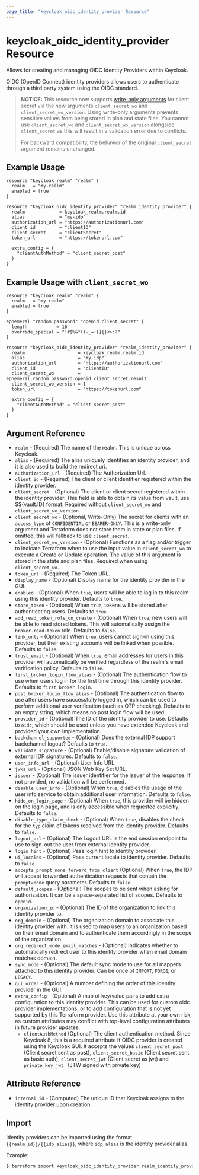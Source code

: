 ```yaml
---
page_title: "keycloak_oidc_identity_provider Resource"
---
```


# keycloak\_oidc\_identity\_provider Resource

Allows for creating and managing OIDC Identity Providers within Keycloak.

OIDC (OpenID Connect) identity providers allows users to authenticate through a third party system using the OIDC standard.

> **NOTICE:** This resource now supports [write-only arguments](https://developer.hashicorp.com/terraform/language/resources/ephemeral#write-only-arguments)
> for client secret via the new arguments `client_secret_wo` and `client_secret_wo_version`. Using write-only arguments
> prevents sensitive values from being stored in plan and state files. You cannot use `client_secret_wo` and
> `client_secret_wo_version` alongside `client_secret` as this will result in a validation error due to conflicts.
>
> For backward compatibility, the behavior of the original `client_secret` argument remains unchanged.


## Example Usage

```hcl
resource "keycloak_realm" "realm" {
  realm   = "my-realm"
  enabled = true
}

resource "keycloak_oidc_identity_provider" "realm_identity_provider" {
  realm             = keycloak_realm.realm.id
  alias             = "my-idp"
  authorization_url = "https://authorizationurl.com"
  client_id         = "clientID"
  client_secret     = "clientSecret"
  token_url         = "https://tokenurl.com"

  extra_config = {
    "clientAuthMethod" = "client_secret_post"
  }
}
```

## Example Usage with `client_secret_wo`

```hcl
resource "keycloak_realm" "realm" {
  realm   = "my-realm"
  enabled = true
}

ephemeral "random_password" "openid_client_secret" {
  length           = 16
  override_special = "!#$%&*()-_=+[]{}<>:?"
}

resource "keycloak_oidc_identity_provider" "realm_identity_provider" {
  realm                    = keycloak_realm.realm.id
  alias                    = "my-idp"
  authorization_url        = "https://authorizationurl.com"
  client_id                = "clientID"
  client_secret_wo         = ephemeral.random_password.openid_client_secret.result
  client_secret_wo_version = 1
  token_url                = "https://tokenurl.com"

  extra_config = {
    "clientAuthMethod" = "client_secret_post"
  }
}
```

## Argument Reference

- `realm` - (Required) The name of the realm. This is unique across Keycloak.
- `alias` - (Required) The alias uniquely identifies an identity provider, and it is also used to build the redirect uri.
- `authorization_url` - (Required) The Authorization Url.
- `client_id` - (Required) The client or client identifier registered within the identity provider.
- `client_secret` - (Optional) The client or client secret registered within the identity provider. This field is able to obtain its value from vault, use $${vault.ID} format. Required without `client_secret_wo` and `client_secret_wo_version`.
- `client_secret_wo` - (Optional, Write-Only) The secret for clients with an `access_type` of `CONFIDENTIAL` or `BEARER-ONLY`. This is a write-only argument and Terraform does not store them in state or plan files. If omitted, this will fallback to use `client_secret`.
- `client_secret_wo_version` - (Optional) Functions as a flag and/or trigger to indicate Terraform when to use the input value in `client_secret_wo` to execute a Create or Update operation. The value of this argument is stored in the state and plan files. Required when using `client_secret_wo`.
- `token_url` - (Required) The Token URL.
- `display_name` - (Optional) Display name for the identity provider in the GUI.
- `enabled` - (Optional) When `true`, users will be able to log in to this realm using this identity provider. Defaults to `true`.
- `store_token` - (Optional) When `true`, tokens will be stored after authenticating users. Defaults to `true`.
- `add_read_token_role_on_create` - (Optional) When `true`, new users will be able to read stored tokens. This will automatically assign the `broker.read-token` role. Defaults to `false`.
- `link_only` - (Optional) When `true`, users cannot sign-in using this provider, but their existing accounts will be linked when possible. Defaults to `false`.
- `trust_email` - (Optional) When `true`, email addresses for users in this provider will automatically be verified regardless of the realm's email verification policy. Defaults to `false`.
- `first_broker_login_flow_alias` - (Optional) The authentication flow to use when users log in for the first time through this identity provider. Defaults to `first broker login`.
- `post_broker_login_flow_alias` - (Optional) The authentication flow to use after users have successfully logged in, which can be used to perform additional user verification (such as OTP checking). Defaults to an empty string, which means no post login flow will be used.
- `provider_id` - (Optional) The ID of the identity provider to use. Defaults to `oidc`, which should be used unless you have extended Keycloak and provided your own implementation.
- `backchannel_supported` - (Optional) Does the external IDP support backchannel logout? Defaults to `true`.
- `validate_signature` - (Optional) Enable/disable signature validation of external IDP signatures. Defaults to `false`.
- `user_info_url` - (Optional) User Info URL.
- `jwks_url` - (Optional) JSON Web Key Set URL.
- `issuer` - (Optional) The issuer identifier for the issuer of the response. If not provided, no validation will be performed.
- `disable_user_info` - (Optional) When `true`, disables the usage of the user info service to obtain additional user information. Defaults to `false`.
- `hide_on_login_page` - (Optional) When `true`, this provider will be hidden on the login page, and is only accessible when requested explicitly. Defaults to `false`.
- `disable_type_claim_check` - (Optional) When `true`, disables the check for the `typ` claim of tokens received from the identity provider. Defaults to `false`.
- `logout_url` - (Optional) The Logout URL is the end session endpoint to use to sign-out the user from external identity provider.
- `login_hint` - (Optional) Pass login hint to identity provider.
- `ui_locales` - (Optional) Pass current locale to identity provider. Defaults to `false`.
- `accepts_prompt_none_forward_from_client` (Optional) When `true`, the IDP will accept forwarded authentication requests that contain the `prompt=none` query parameter. Defaults to `false`.
- `default_scopes` - (Optional) The scopes to be sent when asking for authorization. It can be a space-separated list of scopes. Defaults to `openid`.
- `organization_id` - (Optional) The ID of the organization to link this identity provider to.
- `org_domain` - (Optional) The organization domain to associate this identity provider with. it is used to map users to an organization based on their email domain and to authenticate them accordingly in the scope of the organization.
- `org_redirect_mode_email_matches` - (Optional) Indicates whether to automatically redirect user to this identity provider when email domain matches domain.
- `sync_mode` - (Optional) The default sync mode to use for all mappers attached to this identity provider. Can be once of `IMPORT`, `FORCE`, or `LEGACY`.
- `gui_order` - (Optional) A number defining the order of this identity provider in the GUI.
- `extra_config` - (Optional) A map of key/value pairs to add extra configuration to this identity provider. This can be used for custom oidc provider implementations, or to add configuration that is not yet supported by this Terraform provider. Use this attribute at your own risk, as custom attributes may conflict with top-level configuration attributes in future provider updates.
    - `clientAuthMethod` (Optional) The client authentication method. Since Keycloak 8, this is a required attribute if OIDC provider is created using the Keycloak GUI. It accepts the values `client_secret_post` (Client secret sent as post), `client_secret_basic` (Client secret sent as basic auth), `client_secret_jwt` (Client secret as jwt) and `private_key_jwt ` (JTW signed with private key)

## Attribute Reference

- `internal_id` - (Computed) The unique ID that Keycloak assigns to the identity provider upon creation.

## Import

Identity providers can be imported using the format `{{realm_id}}/{{idp_alias}}`, where `idp_alias` is the identity provider alias.

Example:

```bash
$ terraform import keycloak_oidc_identity_provider.realm_identity_provider my-realm/my-idp
```
